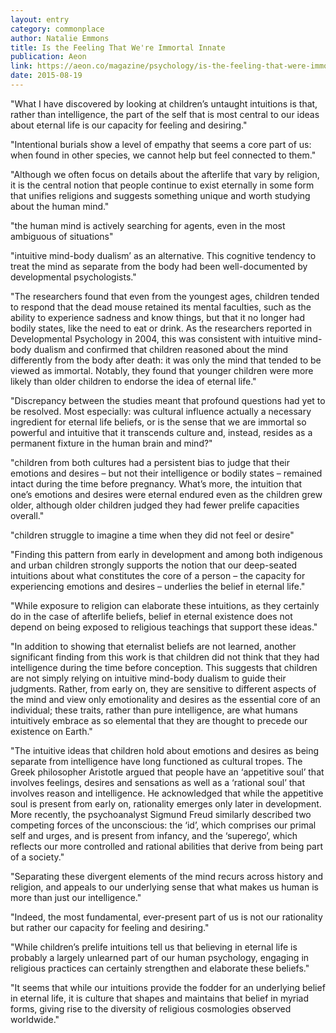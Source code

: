 ```yaml
---
layout: entry
category: commonplace
author: Natalie Emmons
title: Is the Feeling That We're Immortal Innate
publication: Aeon
link: https://aeon.co/magazine/psychology/is-the-feeling-that-were-immortal-innate
date: 2015-08-19
---
```


"What I have discovered by looking at children’s untaught intuitions is that, rather than intelligence, the part of the self that is most central to our ideas about eternal life is our capacity for feeling and desiring."
 
"Intentional burials show a level of empathy that seems a core part of us: when found in other species, we cannot help but feel connected to them."

"Although we often focus on details about the afterlife that vary by religion, it is the central notion that people continue to exist eternally in some form that unifies religions and suggests something unique and worth studying about the human mind."

"the human mind is actively searching for agents, even in the most ambiguous of situations"

"intuitive mind-body dualism’ as an alternative. This cognitive tendency to treat the mind as separate from the body had been well-documented by developmental psychologists."

"The researchers found that even from the youngest ages, children tended to respond that the dead mouse retained its mental faculties, such as the ability to experience sadness and know things, but that it no longer had bodily states, like the need to eat or drink. As the researchers reported in Developmental Psychology in 2004, this was consistent with intuitive mind-body dualism and confirmed that children reasoned about the mind differently from the body after death: it was only the mind that tended to be viewed as immortal. Notably, they found that younger children were more likely than older children to endorse the idea of eternal life."

"Discrepancy between the studies meant that profound questions had yet to be resolved. Most especially: was cultural influence actually a necessary ingredient for eternal life beliefs, or is the sense that we are immortal so powerful and intuitive that it transcends culture and, instead, resides as a permanent fixture in the human brain and mind?"

"children from both cultures had a persistent bias to judge that their emotions and desires – but not their intelligence or bodily states – remained intact during the time before pregnancy. What’s more, the intuition that one’s emotions and desires were eternal endured even as the children grew older, although older children judged they had fewer prelife capacities overall."

"children struggle to imagine a time when they did not feel or desire"

"Finding this pattern from early in development and among both indigenous and urban children strongly supports the notion that our deep-seated intuitions about what constitutes the core of a person – the capacity for experiencing emotions and desires – underlies the belief in eternal life."

"While exposure to religion can elaborate these intuitions, as they certainly do in the case of afterlife beliefs, belief in eternal existence does not depend on being exposed to religious teachings that support these ideas."

"In addition to showing that eternalist beliefs are not learned, another significant finding from this work is that children did not think that they had intelligence during the time before conception. This suggests that children are not simply relying on intuitive mind-body dualism to guide their judgments. Rather, from early on, they are sensitive to different aspects of the mind and view only emotionality and desires as the essential core of an individual; these traits, rather than pure intelligence, are what humans intuitively embrace as so elemental that they are thought to precede our existence on Earth."

"The intuitive ideas that children hold about emotions and desires as being separate from intelligence have long functioned as cultural tropes. The Greek philosopher Aristotle argued that people have an ‘appetitive soul’ that involves feelings, desires and sensations as well as a ‘rational soul’ that involves reason and intelligence. He acknowledged that while the appetitive soul is present from early on, rationality emerges only later in development. More recently, the psychoanalyst Sigmund Freud similarly described two competing forces of the unconscious: the ‘id’, which comprises our primal self and urges, and is present from infancy, and the ‘superego’, which reflects our more controlled and rational abilities that derive from being part of a society."

"Separating these divergent elements of the mind recurs across history and religion, and appeals to our underlying sense that what makes us human is more than just our intelligence."

"Indeed, the most fundamental, ever-present part of us is not our rationality but rather our capacity for feeling and desiring."

"While children’s prelife intuitions tell us that believing in eternal life is probably a largely unlearned part of our human psychology, engaging in religious practices can certainly strengthen and elaborate these beliefs."

"It seems that while our intuitions provide the fodder for an underlying belief in eternal life, it is culture that shapes and maintains that belief in myriad forms, giving rise to the diversity of religious cosmologies observed worldwide."
